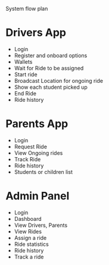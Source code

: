 System flow plan

# Drivers App
- Login
- Register and onboard options
- Wallets
- Wait for Ride to be assigned
- Start ride
- Broadcast Location for ongoing ride
- Show each student picked up
- End Ride
- Ride history

# Parents App
- Login
- Request Ride
- View Ongoing rides
- Track Ride
- Ride history
- Students or children list

# Admin Panel
- Login
- Dashboard
- View Drivers, Parents
- View Rides
- Assign a ride
- Ride statistics
- Ride history
- Track a ride